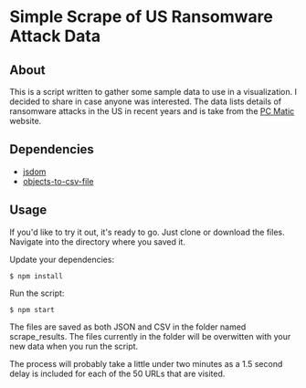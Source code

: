 # Simple Scrape of US Ransomware Attack Data

## About
This is a script written to gather some sample data to use in a visualization.  I decided to share in case anyone was interested.  The data lists details of  ransomware attacks in the US in recent years and is take from the [PC Matic](https://www.pcmatic.com/ransomware/) website.

## Dependencies
- [jsdom](https://www.npmjs.com/package/jsdom)
- [objects-to-csv-file](https://www.npmjs.com/package/objects-to-csv-file)

## Usage
If you'd like to try it out, it's ready to go.  Just clone or download the files.  Navigate into the directory where you saved it. 

Update your dependencies:
```
$ npm install
```
Run the script:
```
$ npm start
```
The files are saved as both JSON and CSV in the folder named scrape_results.  The files currently in the folder will be overwitten with your new data when you run the script.  

The process will probably take a little under two minutes as a 1.5 second delay is included for each of the 50 URLs that are visited.